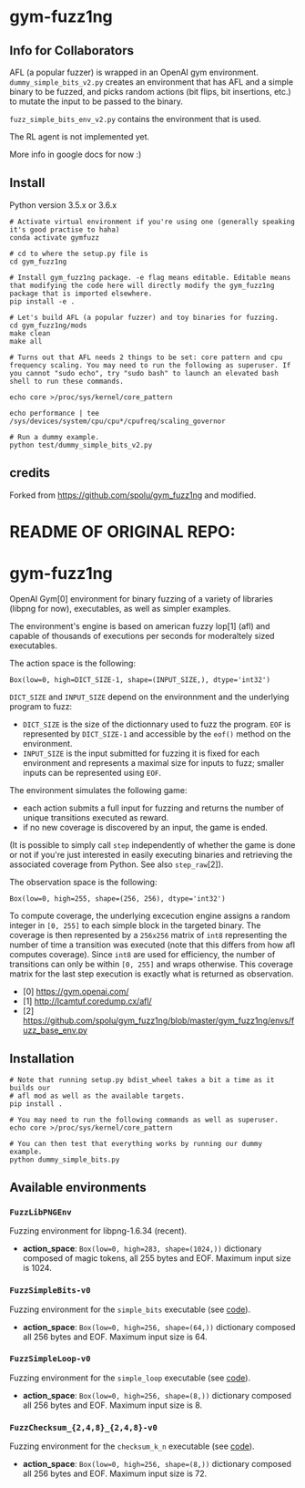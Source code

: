 # gym-fuzz1ng

## Info for Collaborators

AFL (a popular fuzzer) is wrapped in an OpenAI gym environment. `dummy_simple_bits_v2.py` creates an environment that has AFL and a simple binary to be fuzzed, and picks random actions (bit flips, bit insertions, etc.) to mutate the input to be passed to the binary. 

`fuzz_simple_bits_env_v2.py` contains the environment that is used.

The RL agent is not implemented yet.

More info in google docs for now :)

## Install

Python version 3.5.x or 3.6.x

```
# Activate virtual environment if you're using one (generally speaking it's good practise to haha)
conda activate gymfuzz

# cd to where the setup.py file is
cd gym_fuzz1ng

# Install gym_fuzz1ng package. -e flag means editable. Editable means that modifying the code here will directly modify the gym_fuzz1ng package that is imported elsewhere.
pip install -e .

# Let's build AFL (a popular fuzzer) and toy binaries for fuzzing.
cd gym_fuzz1ng/mods
make clean
make all

# Turns out that AFL needs 2 things to be set: core pattern and cpu frequency scaling. You may need to run the following as superuser. If you cannot "sudo echo", try "sudo bash" to launch an elevated bash shell to run these commands.

echo core >/proc/sys/kernel/core_pattern

echo performance | tee /sys/devices/system/cpu/cpu*/cpufreq/scaling_governor

# Run a dummy example.
python test/dummy_simple_bits_v2.py
```

## credits
Forked from https://github.com/spolu/gym_fuzz1ng and modified.

# README OF ORIGINAL REPO:

# gym-fuzz1ng

OpenAI Gym[0] environment for binary fuzzing of a variety of libraries (libpng
for now), executables, as well as simpler examples.

The environment's engine is based on american fuzzy lop[1] (afl) and capable of
thousands of executions per seconds for moderaltely sized executables.

The action space is the following:
```
Box(low=0, high=DICT_SIZE-1, shape=(INPUT_SIZE,), dtype='int32')
```

`DICT_SIZE` and `INPUT_SIZE` depend on the environnment and the underlying
program to fuzz:
- `DICT_SIZE` is the size of the dictionnary used to fuzz the program. `EOF` is
  represented by `DICT_SIZE-1` and accessible by the `eof()` method on the
  environment.
- `INPUT_SIZE` is the input submitted for fuzzing it is fixed for each
  environment and represents a maximal size for inputs to fuzz; smaller inputs
  can be represented using `EOF`.

The environment simulates the following game:

- each action submits a full input for fuzzing and returns the number of unique
  transitions executed as reward.
- if no new coverage is discovered by an input, the game is ended.

(It is possible to simply call `step` independently of whether the game is done
or not if you're just interested in easily executing binaries and retrieving
the associated coverage from Python. See also `step_raw`[2]).

The observation space is the following:
```
Box(low=0, high=255, shape=(256, 256), dtype='int32')
```

To compute coverage, the underlying excecution engine assigns a random integer
in `[0, 255]` to each simple block in the targeted binary.  The coverage is
then represented by a `256x256` matrix of `int8` representing the number of
time a transition was executed (note that this differs from how afl computes
coverage). Since `int8` are used for efficiency, the number of transitions can
only be within `[0, 255]` and wraps otherwise. This coverage matrix for the
last step execution is exactly what is returned as observation.

- [0] https://gym.openai.com/
- [1] http://lcamtuf.coredump.cx/afl/
- [2] https://github.com/spolu/gym_fuzz1ng/blob/master/gym_fuzz1ng/envs/fuzz_base_env.py

## Installation

```
# Note that running setup.py bdist_wheel takes a bit a time as it builds our
# afl mod as well as the available targets.
pip install .

# You may need to run the following commands as well as superuser.
echo core >/proc/sys/kernel/core_pattern

# You can then test that everything works by running our dummy example.
python dummy_simple_bits.py
```

## Available environments

### `FuzzLibPNGEnv`

Fuzzing environment for libpng-1.6.34 (recent).

- **action_space**: `Box(low=0, high=283, shape=(1024,))` dictionary composed
  of magic tokens, all 255 bytes and EOF. Maximum input size is 1024.

### `FuzzSimpleBits-v0`

Fuzzing environment for the `simple_bits` executable (see
[code](https://github.com/spolu/gym_fuzz1ng/blob/master/gym_fuzz1ng/mods/simple_bits-mod/simple_bits_afl.c)).

- **action_space**: `Box(low=0, high=256, shape=(64,))` dictionary composed
  all 256 bytes and EOF. Maximum input size is 64.

### `FuzzSimpleLoop-v0`

Fuzzing environment for the `simple_loop` executable (see
[code](https://github.com/spolu/gym_fuzz1ng/blob/master/gym_fuzz1ng/mods/simple_loop-mod/simple_loop_afl.c)).

- **action_space**: `Box(low=0, high=256, shape=(8,))` dictionary composed
  all 256 bytes and EOF. Maximum input size is 8.

### `FuzzChecksum_{2,4,8}_{2,4,8}-v0`

Fuzzing environment for the `checksum_k_n` executable (see
[code](https://github.com/spolu/gym_fuzz1ng/blob/master/gym_fuzz1ng/mods/checksum_k_n-mod/checksum_k_n_afl.c)).

- **action_space**: `Box(low=0, high=256, shape=(8,))` dictionary composed
  all 256 bytes and EOF. Maximum input size is 72.
